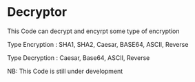 # Decryptor
This Code can decrypt and encyrpt some type of encryption 

Type Encryption :  SHA1, SHA2, Caesar, BASE64, ASCII, Reverse

Type Decryption :  Caesar, Base64, ASCII, Reverse

NB: This Code is still under development
